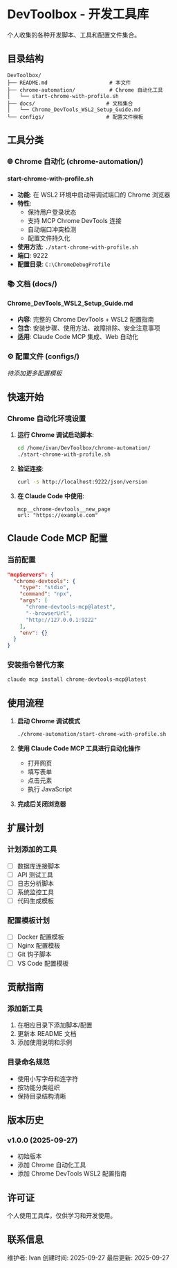 # DevToolbox - 开发工具库

个人收集的各种开发脚本、工具和配置文件集合。

## 目录结构

```
DevToolbox/
├── README.md                    # 本文件
├── chrome-automation/           # Chrome 自动化工具
│   └── start-chrome-with-profile.sh
├── docs/                       # 文档集合
│   └── Chrome_DevTools_WSL2_Setup_Guide.md
└── configs/                    # 配置文件模板
```

## 工具分类

### 🌐 Chrome 自动化 (chrome-automation/)

#### start-chrome-with-profile.sh
- **功能**: 在 WSL2 环境中启动带调试端口的 Chrome 浏览器
- **特性**:
  - 保持用户登录状态
  - 支持 MCP Chrome DevTools 连接
  - 自动端口冲突检测
  - 配置文件持久化
- **使用方法**: `./start-chrome-with-profile.sh`
- **端口**: 9222
- **配置目录**: `C:\ChromeDebugProfile`

### 📚 文档 (docs/)

#### Chrome_DevTools_WSL2_Setup_Guide.md
- **内容**: 完整的 Chrome DevTools + WSL2 配置指南
- **包含**: 安装步骤、使用方法、故障排除、安全注意事项
- **适用**: Claude Code MCP 集成、Web 自动化

### ⚙️ 配置文件 (configs/)
*待添加更多配置模板*

## 快速开始

### Chrome 自动化环境设置

1. **运行 Chrome 调试启动脚本**:
   ```bash
   cd /home/ivan/DevToolbox/chrome-automation/
   ./start-chrome-with-profile.sh
   ```

2. **验证连接**:
   ```bash
   curl -s http://localhost:9222/json/version
   ```

3. **在 Claude Code 中使用**:
   ```
   mcp__chrome-devtools__new_page
   url: "https://example.com"
   ```

## Claude Code MCP 配置

### 当前配置
```json
"mcpServers": {
  "chrome-devtools": {
    "type": "stdio",
    "command": "npx",
    "args": [
      "chrome-devtools-mcp@latest",
      "--browserUrl",
      "http://127.0.0.1:9222"
    ],
    "env": {}
  }
}
```

### 安装指令替代方案
```bash
claude mcp install chrome-devtools-mcp@latest
```

## 使用流程

1. **启动 Chrome 调试模式**
   ```bash
   ./chrome-automation/start-chrome-with-profile.sh
   ```

2. **使用 Claude Code MCP 工具进行自动化操作**
   - 打开网页
   - 填写表单
   - 点击元素
   - 执行 JavaScript

3. **完成后关闭浏览器**

## 扩展计划

### 计划添加的工具
- [ ] 数据库连接脚本
- [ ] API 测试工具
- [ ] 日志分析脚本
- [ ] 系统监控工具
- [ ] 代码生成模板

### 配置模板计划
- [ ] Docker 配置模板
- [ ] Nginx 配置模板
- [ ] Git 钩子脚本
- [ ] VS Code 配置模板

## 贡献指南

### 添加新工具
1. 在相应目录下添加脚本/配置
2. 更新本 README 文档
3. 添加使用说明和示例

### 目录命名规范
- 使用小写字母和连字符
- 按功能分类组织
- 保持目录结构清晰

## 版本历史

### v1.0.0 (2025-09-27)
- 初始版本
- 添加 Chrome 自动化工具
- 添加 Chrome DevTools WSL2 配置指南

## 许可证

个人使用工具库，仅供学习和开发使用。

## 联系信息

维护者: Ivan
创建时间: 2025-09-27
最后更新: 2025-09-27